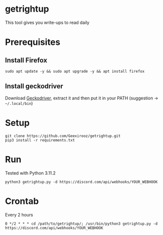 # getrightup
This tool gives you write-ups to read daily

# Prerequisites
## Install Firefox
```
sudo apt update -y && sudo apt upgrade -y && apt install firefox
```

## Install geckodriver
Download [Geckodriver](https://github.com/mozilla/geckodriver/releases), extract it and then put it in your PATH (suggestion -> `~/.local/bin`)

# Setup
```
git clone https://github.com/Geexirooz/getrightup.git
pip3 install -r requirements.txt
```

# Run 
Tested with Python 3.11.2
```
python3 getrightup.py -d https://discord.com/api/webhooks/YOUR_WEBHOOK
```

# Crontab
Every 2 hours
```
0 */2 * * * cd /path/to/getrightup/; /usr/bin/python3 getrightup.py -d https://discord.com/api/webhooks/YOUR_WEBHOOK
```
